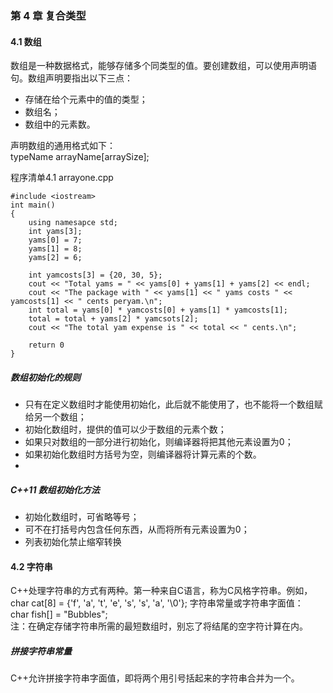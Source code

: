 ### 第 4 章  复合类型
#### 4.1  数组
数组是一种数据格式，能够存储多个同类型的值。要创建数组，可以使用声明语句。数组声明要指出以下三点：
- 存储在给个元素中的值的类型；
- 数组名；
- 数组中的元素数。
  
声明数组的通用格式如下：  
typeName arrayName[arraySize];

程序清单4.1 arrayone.cpp  
  
    #include <iostream>
    int main()
    {
        using namesapce std;
        int yams[3];
        yams[0] = 7;
        yams[1] = 8;
        yams[2] = 6;

        int yamcosts[3] = {20, 30, 5};
        cout << "Total yams = " << yams[0] + yams[1] + yams[2] << endl;
        cout << "The package with " << yams[1] << " yams costs " << yamcosts[1] << " cents peryam.\n";
        int total = yams[0] * yamcosts[0] + yams[1] * yamcosts[1];
        total = total + yams[2] * yamcsots[2];
        cout << "The total yam expense is " << total << " cents.\n";

        return 0
    }

##### 数组初始化的规则

- 只有在定义数组时才能使用初始化，此后就不能使用了，也不能将一个数组赋给另一个数组；
- 初始化数组时，提供的值可以少于数组的元素个数；
- 如果只对数组的一部分进行初始化，则编译器将把其他元素设置为0；
- 如果初始化数组时方括号为空，则编译器将计算元素的个数。
- 
##### C++11 数组初始化方法

- 初始化数组时，可省略等号；
- 可不在打括号内包含任何东西，从而将所有元素设置为0；
- 列表初始化禁止缩窄转换

#### 4.2 字符串  
C++处理字符串的方式有两种。第一种来自C语言，称为C风格字符串。例如，  
    char cat[8] = {'f', 'a', 't', 'e', 's', 's', 'a', '\0'};
字符串常量或字符串字面值：  
    char fish[] = "Bubbles";  
注：在确定存储字符串所需的最短数组时，别忘了将结尾的空字符计算在内。

##### 拼接字符串常量  
C++允许拼接字符串字面值，即将两个用引号括起来的字符串合并为一个。
